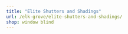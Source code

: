 ```yaml
---
title: "Elite Shutters and Shadings"
url: /elk-grove/elite-shutters-and-shadings/
shop: window blind
---
```

